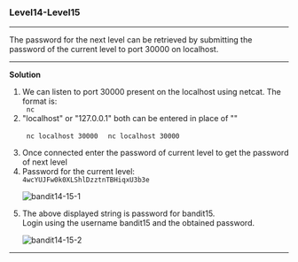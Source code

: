 ### Level14-Level15
<hr/>
The password for the next level can be retrieved by submitting the password of the current level to port 30000 on localhost.
<hr/>

<b>Solution</b><br/>

<p>
<ol>

<li>We can listen to port 30000 present on the localhost using netcat. The format is:</li>
<code> nc <target-ip> <target-port> </code>

<li> "localhost" or "127.0.0.1" both can be entered in place of "<target-ip>" </li>

<code> nc localhost 30000 </code>
<code> nc localhost 30000 </code>

<li>Once connected enter the password of current level to get the password of next level</li>
<li>Password for the current level:<br/>
<code>4wcYUJFw0k0XLShlDzztnTBHiqxU3b3e</code>

![bandit14-15-1](https://user-images.githubusercontent.com/88927842/181909576-dc776e9c-f6cc-4552-ab92-80d7560009ef.png)

<li>The above displayed string is password for bandit15.<br/>
Login using the username bandit15 and the obtained password.</li>

![bandit14-15-2](https://user-images.githubusercontent.com/88927842/181909579-20c829b7-92f3-4a60-8f99-ff9916594e15.png)

</ol>
</p>
<hr/>
